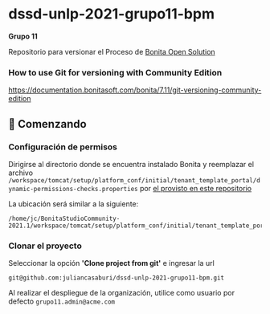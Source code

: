 # dssd-unlp-2021-grupo11-bpm

**Grupo 11**

Repositorio para versionar el Proceso de [Bonita Open Solution](https://www.bonitasoft.com/)

### How to use Git for versioning with Community Edition

https://documentation.bonitasoft.com/bonita/7.11/git-versioning-community-edition

## 🚀 Comenzando

### Configuración de permisos

Dirigirse al directorio donde se encuentra instalado Bonita y reemplazar el archivo `/workspace/tomcat/setup/platform_conf/initial/tenant_template_portal/dynamic-permissions-checks.properties` por [el provisto en este repositorio](dynamic-permissions-checks.properties)


La ubicación será similar a la siguiente:

```
/home/jc/BonitaStudioCommunity-2021.1/workspace/tomcat/setup/platform_conf/initial/tenant_template_portal/
```

### Clonar el proyecto

Seleccionar la opción **'Clone project from git'** e ingresar la url 

`git@github.com:juliancasaburi/dssd-unlp-2021-grupo11-bpm.git`

Al realizar el despliegue de la organización, utilice como usuario por defecto `grupo11.admin@acme.com`

